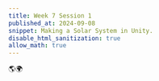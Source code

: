 ```yaml
---
title: Week 7 Session 1
published_at: 2024-09-08
snippet: Making a Solar System in Unity.
disable_html_sanitization: true
allow_math: true
---
```



🌎🌍